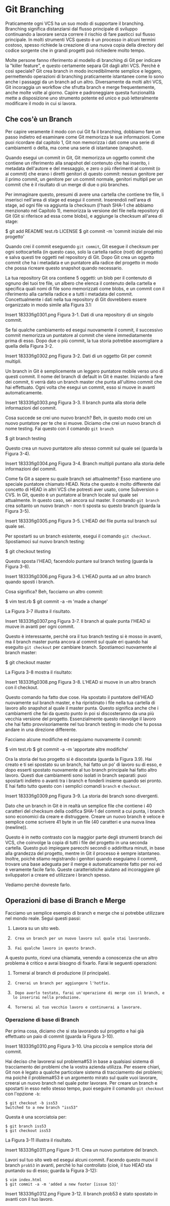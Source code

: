 # Git Branching #

Praticamente ogni VCS ha un suo modo di supportare il branching. Branching significa distanziarsi dal flusso principale di sviluppo continuando a lavorare senza correre il rischio di fare pasticci sul flusso principale. In molti strumenti VCS questo è un processo in alcuni termini costoso, spesso richiede la creazione di una nuova copia della directory del codice sorgente che in grandi progetti può richiedere molto tempo.

Molte persone fanno riferimento al modello di branching di Git per indicare la "killer feature", e questo certamente separa Git dagli altri VCS. Perchè è così speciale? Git crea branch in modo incredibilmente semplice e leggero, permettendo operazioni di branching praticamente istantanee come lo sono anche i passaggi da un branch ad un altro. Diversamente da molti altri VCS, Git incoraggia un workflow che sfrutta branch e merge frequentemente, anche molte volte al giorno. Capire e padroneggiare questa funzionalità mette a disposizione uno strumento potente ed unico e può letteralmente modificare il modo in cui si lavora.

## Che cos'è un Branch ##

Per capire veramente il modo con cui Git fa il branching, dobbiamo fare un passo indietro ed esaminare come Git memorizza le sue informazioni. Come puoi ricordare dal capitolo 1, Git non memorizza i dati come una serie di cambiamenti o delta, ma come una serie di istantanee (snapshot).

Quando esegui un commit in Git, Git memorizza un oggetto commit che contiene un riferimento alla snapshot del contenuto che hai inserito, i metadata dell'autore e del messaggio, e zero o più riferimenti al commit (o ai commit) che erano i diretti genitori di questo commit: nessun genitore per il primo commit, un genitore per un commit normale, genitori multipli per un commit che è il risultato di un merge di due o più branches.

Per immaginare questo, presumi di avere una cartella che contiene tre file, li inserisci nell'area di stage ed esegui il commit. Inserendoli nell'area di stage, ad ogni file va aggiunta la checksum (l'hash SHA-1 che abbiamo menzionato nel Capitolo 1), memorizza la versione del file nella repository di Git (Git si riferisce ad essa come blobs), e aggiunge la checksum all'area di stage:

  $ git add README test.rb LICENSE
	$ git commit -m 'commit iniziale del mio progetto'

Quando crei il commit eseguendo `git commit`, Git esegue il checksum per ogni sottocartella (in questo caso, solo la cartella radice (root) del progetto) e salva questi tre oggetti nel repository di Git. Dopo Git crea un oggetto commit che ha i metadata e un puntatore alla radice del progetto in modo che possa ricreare questo snapshot quando necessario.

La tua repository Git ora contiene 5 oggetti: un blob per il contenuto di ognuno dei tuoi tre file, un albero che elenca il contenuto della cartella e specifica quali nomi di file sono memorizzati come blobs, e un commit con il riferimento alla cartella radice e a tutti i metadata del commit. Concettualmente i dati nella tua repository di Git dovrebbero essere organizzato in modo simile alla Figura 3.1:

Insert 18333fig0301.png 
Figura 3-1. Dati di una repository di un singolo commit.

Se fai qualche cambiamento ed esegui nuovamente il commit, il successivo commit memorizza un puntatore al commit che viene immediatamente prima di esso. Dopo due o più commit, la tua storia potrebbe assomigliare a quella della Figura 3-2.

Insert 18333fig0302.png 
Figura 3-2. Dati di un oggetto Git per commit multipli.

Un branch  in Git è semplicemente un leggero puntatore mobile verso uno di questi commit. Il nome del branch di default in Git è master. Iniziando a fare dei commit, ti verrà dato un branch master che punta all'ultimo commit che hai effettuato. Ogni volta che esegui un commit, esso si muove in avanti automaticamente.

Insert 18333fig0303.png 
Figura 3-3. Il branch punta alla storia delle informazioni del commit.

Cosa succede se crei uno nuovo branch? Beh, in questo modo crei un nuovo puntatore per te che si muove. Diciamo che crei un nuovo branch di nome testing. Fai questo con il comando `git branch`

  $ git branch testing

Questo crea un nuovo puntatore allo stesso commit sul quale sei (guarda la Figura 3-4).

Insert 18333fig0304.png 
Figura 3-4. Branch multipli puntano alla storia delle informazioni del commit.

Come fa Git a sapere su quale branch sei attualmente? Esso mantiene uno speciale puntatore chiamato HEAD. Nota che questo è molto differente dal concetto di HEAD in altri VCS che potresti aver usato, come Subversion o CVS. In Git, questo è un puntatore al branch locale sul quale sei attualmente. In questo caso, sei ancora sul master. Il comando `git branch` crea soltanto un nuovo branch - non ti sposta su questo branch (guarda la Figura 3-5).

Insert 18333fig0305.png 
Figura 3-5. L'HEAD del file punta sul branch sul quale sei.

Per spostarti su un branch esistente, esegui il comando `git checkout`. Spostiamoci sul nuovo branch testing:

  $ git checkout testing

Questo sposta l'HEAD, facendolo puntare sul branch testing (guarda la Figura 3-6).

Insert 18333fig0306.png
Figura 3-6. L'HEAD punta ad un altro branch quando sposti i branch.

Cosa significa? Beh, facciamo un altro commit:

  $ vim test.rb
	$ git commit -a -m 'made a change'

La Figura 3-7 illustra il risultato.

Insert 18333fig0307.png 
Figura 3-7. Il branch al quale punta l'HEAD si muove in avanti per ogni commit.

Questo è interessante, perchè ora il tuo branch testing si è mosso in avanti, ma il branch master punta ancora al commit sul quale eri quando hai eseguito `git checkout` per cambiare branch. Spostiamoci nuovamente al branch master:

  $ git checkout master

La Figura 3-8 mostra il risultato:

Insert 18333fig0308.png 
Figura 3-8. L'HEAD si muove in un altro branch con il checkout.

Questo comando ha fatto due cose. Ha spostato il puntatore dell'HEAD nuovamente sul branch master, e ha ripristinato i file nella tua cartella di lavoro allo snapshot al quale il master punta. Questo significa anche che i cambiamenti che fai da questo punto in poi si discosteranno da una più vecchia versione del progetto. Essenzialmente questo riavvolge il lavoro che hai fatto provvisoriamente nel tuo branch testing in modo che tu possa andare in una direzione differente.

Facciamo alcune modifiche ed eseguiamo nuovamente il commit:

  $ vim test.rb
	$ git commit -a -m 'apportate altre modifiche'

Ora la storia del tuo progetto si è discostata (guarda la Figura 3.9). Hai creato e ti sei spostato su un branch, hai fatto un po' di lavoro su di esso, e dopo esserti spostato nuovamente al tuo branch principale hai fatto altro lavoro. Questi due cambiamenti sono isolati in branch separati: puoi spostarti indietro o avanti tra i branch e fonderli insieme quando sei pronto. E hai fatto tutto questo con i semplici comandi `branch` e  `checkout`.

Insert 18333fig0309.png 
Figura 3-9. La storia dei branch sono divergenti.

Dato che un branch in Git è in realtà un semplice file che contiene i 40 caratteri del checksum della codifica SHA-1 del commit a cui punta, i branch sono economici da creare e distruggere. Creare un nuovo branch è veloce è semplice come scrivere 41 byte in un file (40 caratteri e una nuova linea (newline)).

Questo è in netto contrasto con la maggior parte degli strumenti branch dei VCS, che coinvolge la copia di tutti i file del progetto in una seconda cartella. Questo può impiegare parecchi secondi o addirittura minuti, in base alla grandezza del progetto, mentre in Git il processo è sempre istantaneo. Inoltre, poichè stiamo registrando i genitori quando eseguiamo il commit, trovare una base adeguata per il merge è automaticamente fatto per noi ed è veramente facile farlo. Queste caratteristiche aiutano ad incoraggiare gli sviluppatori a creare ed utilizzare i branch spesso.

Vediamo perchè dovreste farlo.

## Operazioni di base di Branch e Merge ##

Facciamo un semplice esempio di branch e merge che si potrebbe utilizzare nel mondo reale. Segui questi passi:

1.	Lavora su un sito web.
2.      Crea un branch per un nuovo lavoro sul quale stai lavorando.
3.      Fai qualche lavoro in questo branch.

A questo punto, ricevi una chiamata, venendo a conoscenza che un altro problema è critico e avrai bisogno di fixarlo. Farai le seguenti operazioni:

1.	Tornerai al branch di produzione (il principale).
2.      Creerai un branch per aggiungere l'hotfix.
3.      Dopo averlo testato, farai un'operazione di merge con il branch, e lo inserirai nella produzione.
4.      Tornerai al tuo vecchio lavoro e continuerai a lavorare.

### Operazione di base di Branch ###

Per prima cosa, diciamo che si sta lavorando sul progetto e hai già effettuato un paio di commit (guarda la Figura 3-10).

Insert 18333fig0310.png 
Figura 3-10. Una piccola e semplice storia del commit.

Hai deciso che lavorerai sul problema#53 in base a qualsiasi sistema di tracciamento dei problemi che la vostra azienda utilizza. Per essere chiari, Git non è legato a qualche particolare sistema di tracciamento dei problemi; ma poichè il problema#53 è un argomento mirato sul quale vuoi lavorare, creerai un nuovo branch nel quale poter lavorare. Per creare un branch e spostarti in esso nello stesso tempo, puoi eseguire il comando `git checkout` con l'opzione `-b`:

	$ git checkout -b iss53
	Switched to a new branch "iss53"

Questa è una scorciatoia per:

	$ git branch iss53
	$ git checkout iss53

La Figura 3-11 illustra il risultato.

Insert 18333fig0311.png 
Figure 3-11. Crea un nuovo puntatore del branch.

Lavori sul tuo sito web ed esegui alcuni commit. Facendo questo muovi il branch `prob53` in avanti, perchè lo hai controllato (cioè, il tuo HEAD sta puntando su di esso; guarda la Figura 3-12):

	$ vim index.html
	$ git commit -a -m 'added a new footer [issue 53]'

Insert 18333fig0312.png 
Figure 3-12. Il branch prob53 è stato spostato in avanti con il tuo lavoro.